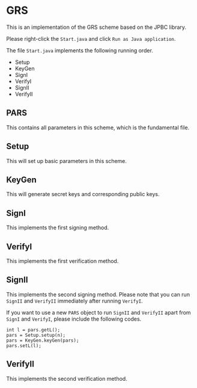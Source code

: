 # GRS

This is an implementation of the GRS scheme based on the JPBC library. 

Please right-click the ``Start.java`` and click ``Run as Java application``. 

The file ``Start.java`` implements the following running order. 

- Setup
- KeyGen
- SignI
- VerifyI
- SignII
- VerifyII

## PARS

This contains all parameters in this scheme, which is the fundamental file. 

## Setup

This will set up basic parameters in this scheme. 

## KeyGen

This will generate secret keys and corresponding public keys. 

## SignI

This implements the first signing method. 

## VerifyI

This implements the first verification method. 

## SignII

This implements the second signing method. Please note that you can run ``SignII`` and ``VerifyII`` immediately after running ``VerifyI``. 

If you want to use a new ``PARS`` object to run ``SignII`` and ``VerifyII`` apart from ``SignI`` and ``VerifyI``, please include the following codes. 

```
int l = pars.getL();
pars = Setup.setup(n);
pars = KeyGen.keyGen(pars);
pars.setL(l);
```

## VerifyII

This implements the second verification method. 
